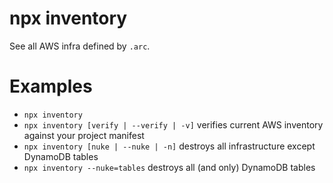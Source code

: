 # npx inventory 

See all AWS infra defined by `.arc`.

# Examples

- `npx inventory`
- `npx inventory [verify | --verify | -v]` verifies current AWS inventory against your project manifest
- `npx inventory [nuke | --nuke | -n]` destroys all infrastructure except DynamoDB tables
- `npx inventory --nuke=tables` destroys all (and only) DynamoDB tables

